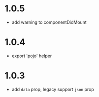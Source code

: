 # 1.0.5

* add warning to componentDidMount

# 1.0.4

* export 'pojo' helper

# 1.0.3

* add `data` prop, legacy support `json` prop